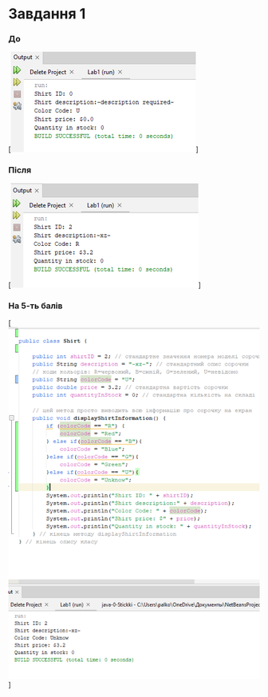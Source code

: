 # Завдання 1
### До
[![Картинка 1](https://github.com/ppc-ntu-khpi/java-0-Stickki/blob/a7bfef8cc9c511002be4b5b3bd9dd81a122c08ec/Solution/task1.1.png "До")]
### Після
[![Картинка 2](https://github.com/ppc-ntu-khpi/java-0-Stickki/blob/a7bfef8cc9c511002be4b5b3bd9dd81a122c08ec/Solution/task1.2.png "Після")]
### На 5-ть балів
[![Картинка 3](https://github.com/ppc-ntu-khpi/java-0-Stickki/blob/a7bfef8cc9c511002be4b5b3bd9dd81a122c08ec/Solution/task1.3.png "На 5-ть балів")]
